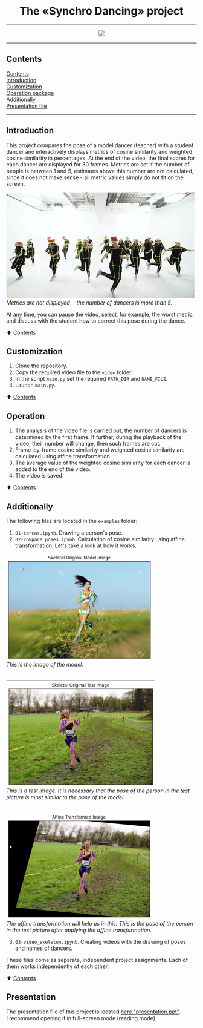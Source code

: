 <div align='center'>
  
# The «Synchro Dancing» project
--------------------

![](video/5_danc.gif)
</div>

----------------------------
## Contents
[Contents](./README.md#Contents)<br> 
[Introduction](./README.md#Introduction)<br> 
[Сustomization](./README.md#Сustomization)<br>
[Operation package](./README.md#Operation)<br>
[Additionally](./README.md#Additionally)<br>
[Presentation file](./README.md#Presentation)<br>

----------------------------------
## Introduction
This project compares the pose of a model dancer (teacher) with a student dancer and interactively displays metrics of cosine similarity and weighted cosine similarity in percentages. At the end of the video, the final scores for each dancer are displayed for 30 frames. Metrics are set if the number of people is between 1 and 5, estimates above this number are not calculated, since it does not make sense - all metric values simply do not fit on the screen.  
  
<img src="video/over.gif" height="280" />  <br>
*Metrics are not displayed ─ the number of dancers is more than 5.*
  
At any time, you can pause the video, select, for example, the worst metric and discuss with the student how to correct this pose during the dance.  

:arrow_up: [Contents](./README.md#Contents) 

## Сustomization
1. Clone the repository.
2. Copy the required video file to the `video` folder.
3. In the script `main.py` set the required `PATH_DIR` and `NAME_FILE`.
4. Launch `main.py`.

:arrow_up: [Contents](./README.md#Contents) 

## Operation
1. The analysis of the video file is carried out, the number of dancers is determined by the first frame. If further, during the playback of the video, their number will change, then such frames are cut. 
2. Frame-by-frame cosine similarity and weighted cosine similarity are calculated using affine transformation.
3. The average value of the weighted cosine similarity for each dancer is added to the end of the video.
4. The video is saved.

:arrow_up: [Contents](./README.md#Contents) 

## Additionally
The following files are located in the `examples` folder:
1. `01-carcas.ipynb`. Drawing a person's pose.
2. `02-compare_poses.ipynb`. Calculation of cosine similarity using affine transformation. Let's take a look at how it works.
  
<img src="images/skl_model.png" height="280" />  <br>
*This is the image of the model.*  
<br><br>
<img src="images/skl_test.png" height="280" />  <br>
*This is a test image. It is necessary that the pose of the person in the test picture is most similar to the pose of the model.*
<br><br><br>
<img src="images/affin_test.png" height="280" />  <br>
*The affine transformation will help us in this. This is the pose of the person in the test picture after applying the affine transformation.*   
  
3. `03-video_skeleton.ipynb`. Creating videos with the drawing of poses and names of dancers.
  
These files come as separate, independent project assignments. Each of them works independently of each other.

:arrow_up: [Contents](./README.md#Contents) 

## Presentation
The presentation file of this project is located [here "presentation.ppt"](https://disk.yandex.ru/i/7bRcYdttoJHVkw).  
I recommend opening it in full-screen mode (reading mode).  
